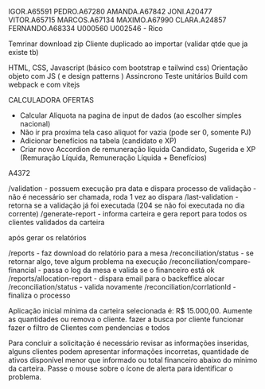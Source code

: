 IGOR.A65591
PEDRO.A67280
AMANDA.A67842
JONI.A20477
VITOR.A65715
MARCOS.A67134
MAXIMO.A67990
CLARA.A24857
FERNANDO.A68334
U000560
U002546 - Rico


Temrinar download zip
Cliente duplicado ao importar (validar qtde que ja existe tb)


HTML, CSS, Javascript (básico com bootstrap e tailwind css)
Orientação objeto com JS ( e design patterns )
Assincrono
Teste unitários
Build com webpack e com vitejs



CALCULADORA OFERTAS
- Calcular Aliquota na pagina de input de dados (ao escolher simples nacional)
- Não ir pra proxima tela caso aliquot for vazia (pode ser 0, somente PJ)
- Adicionar benefícios na tabela (candidato e XP)
- Criar novo Accordion de remuneração líquida Candidato, Sugerida e XP (Remuração Líquida, Remuneração Líquida + Benefícios)




A4372

/validation - possuem execução pra data e dispara processo de validação - não é necessário ser chamada, roda 1 vez ao dispara
/last-validation - retorna se a validação já foi executada (204 se não foi executada no dia corrente)
/generate-report - informa carteira e gera report para todos os clientes validados da carteira

após gerar os relatórios

/reports - faz download do relatório para a mesa
/reconciliation/status - se retornar algo, teve algum problema na execução
/reconciliation/compare-financial - passa o log da mesa e valida se o financeiro está ok
/reports/allocation-report - dispara email para o backeffice alocar
/reconciliation/status - valida novamente
/reconciliation/corrlationId - finaliza o processo

Aplicação inicial mínima da carteira selecionada é: R$ 15.000,00. Aumente as quantidades ou remova o cliente.
fazer a busca por cliente funcionar
fazer o filtro de Clientes com pendencias e todos

Para concluir a solicitação é necessário revisar as informações inseridas, alguns clientes podem apresentar informações incorretas, quantidade de ativos disponível menor que informado ou total financeiro abaixo do mínimo da carteira. Passe o mouse sobre o ícone de alerta para identificar o problema.

